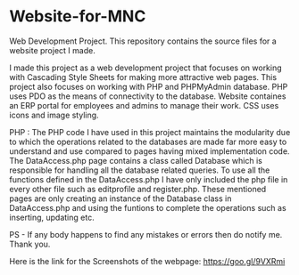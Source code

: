 # Website-for-MNC
Web Development Project. This repository contains the source files for a website project I made.

I made this project as a web development project that focuses on working with Cascading Style Sheets for making more attractive
web pages. This project also focuses on working with PHP and PHPMyAdmin database. PHP uses PDO as the means of connectivity to the database.
Website containes an ERP portal for employees and admins to manage their work. CSS uses icons and image styling.

PHP : The PHP code I have used in this project maintains the modularity due to which the operations related to the databases are made far more easy to understand and use compared to pages having mixed implementation code. The DataAccess.php page contains a class called Database which is responsible for handling all the database related queries. To use all the functions defined in the DataAccess.php I have only included the php file in every other file such as editprofile and register.php. These mentioned pages are only creating an instance of the Database class in DataAccess.php and using the funtions to complete the operations such as inserting, updating etc.

PS - If any body happens to find any mistakes or errors then do notify me. Thank you.

Here is the link for the Screenshots of the webpage: https://goo.gl/9VXRmi
